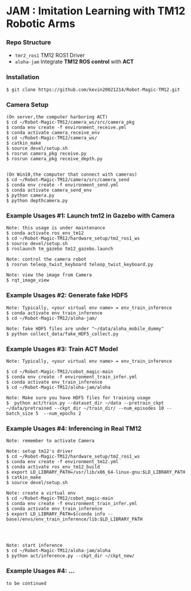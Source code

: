 # JAM : Imitation Learning with TM12 Robotic Arms



### Repo Structure
- ``tmr2_ros1`` TM12 ROS1 Driver
- ``aloha-jam`` Integrate **TM12 ROS control** with **ACT**


### Installation
    
    $ git clone https://github.com/kevin20021214/Robot-Magic-TM12.git
    
    
### Camera Setup

    (On server,the computer harboring ACT)
    $ cd ~/Robot-Magic-TM12/camera_ws/src/camera_pkg
    $ conda env create -f environment_receive.yml
    $ conda activate camera_receive_env
    $ cd ~/Robot-Magic-TM12/camera_ws/
    $ catkin_make
    $ source devel/setup.sh
    $ rosrun camera_pkg receive.py
    $ rosrun camera_pkg receive_depth.py


    (On Win10,the computer that connect with cameras)
    $ cd ~/Robot-Magic-TM12/camera/src/camera_send
    $ conda env create -f environment_send.yml
    $ conda activate camera_send_env
    $ python camera.py
    $ python depthcamera.py
    
### Example Usages #1: Launch tm12 in Gazebo with Camera
    
    Note: this usage is under maintenance
    $ conda activate ros_env_tm12
    $ cd ~/Robot-Magic-TM12/hardware_setup/tm2_ros1_ws
    $ source devel/setup.sh
    $ roslaunch tm_gazebo tm12_gazebo.launch
    
    Note: control the camera robot
    $ rosrun teleop_twist_keyboard teleop_twist_keyboard.py 
    
    Note: view the image from Camera
    $ rqt_image_view
    
### Example Usages #2: Generate fake HDF5 
    
    Note: Typically, <your virtual env name> = env_train_inference
    $ conda activate env_train_inference
    $ cd ~/Robot-Magic-TM12/aloha-jam/
    
    Note: fake HDF5 files are under "~/data/aloha_mobile_dummy"
    $ python collect_data/fake_HDF5_collect.py 

### Example Usages #3: Train ACT Model
    
    Note: Typically, <your virtual env name> = env_train_inference
    
    $ cd ~/Robot-Magic-TM12/cobot_magic-main
    $ conda env create -f environment_train_infer.yml
    $ conda activate env_train_inference
    $ cd ~/Robot-Magic-TM12/aloha-jam/aloha
    
    Note: Make sure you have HDF5 files for training usage
    $  python act/train.py --dataset_dir ~/data --pretrain_ckpt ~/data/pretrained --ckpt_dir ~/train_dir/ --num_episodes 10 --batch_size 5  --num_epochs 2
    
    
    
    
    
### Example Usages #4: Inferencing in Real TM12
    
    Note: remember to activate Camera
    
    Note: setup tm12's driver 
    $ cd ~/Robot-Magic-TM12/hardware_setup/tm2_ros1_ws
    $ conda env create -f environment_tm12.yml 
    $ conda activate ros_env_tm12_build
    $ export LD_LIBRARY_PATH=/usr/lib/x86_64-linux-gnu:$LD_LIBRARY_PATH
    $ catkin_make
    $ source devel/setup.sh 
    
    Note: create a virtual env
    $ cd ~/Robot-Magic-TM12/cobot_magic-main
    $ conda env create -f environment_train_infer.yml
    $ conda activate env_train_inference
    $ export LD_LIBRARY_PATH=$(conda info --base)/envs/env_train_inference/lib:$LD_LIBRARY_PATH
    


    
    Note: start inference 
    $ cd ~/Robot-Magic-TM12/aloha-jam/aloha
    $ python act/inference.py --ckpt_dir ~/ckpt_new/ 
    
    
    

### Example Usages #4: ...
    
    to be continued
    
